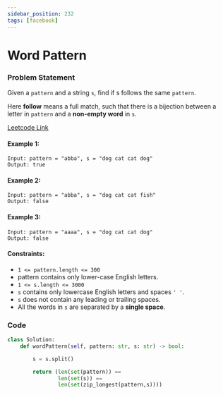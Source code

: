 ```yaml
---
sidebar_position: 232
tags: [facebook]
---
```


# Word Pattern

### Problem Statement

Given a `pattern` and a string `s`, find if s follows the same `pattern`.

Here **follow** means a full match, such that there is a bijection between a letter in `pattern` and a **non-empty word** in `s`.

[Leetcode Link](https://leetcode.com/problems/word-pattern)

#### Example 1:

```
Input: pattern = "abba", s = "dog cat cat dog"
Output: true
```

#### Example 2:

```
Input: pattern = "abba", s = "dog cat cat fish"
Output: false
```

#### Example 3:

```
Input: pattern = "aaaa", s = "dog cat cat dog"
Output: false
```

#### Constraints:

- `1 <= pattern.length <= 300`
- pattern contains only lower-case English letters.
- `1 <= s.length <= 3000`
- `s` contains only lowercase English letters and spaces `' '`.
- `s` does not contain any leading or trailing spaces.
- All the words in `s` are separated by a **single space**.

### Code

```python title="Python Code"
class Solution:
    def wordPattern(self, pattern: str, s: str) -> bool:

        s = s.split()

        return (len(set(pattern)) ==
                len(set(s)) ==
                len(set(zip_longest(pattern,s))))

```

